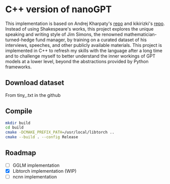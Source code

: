# C++ version of nanoGPT

This implementation is based on Andrej Kharpaty's [repo](https://github.com/karpathy/nanogpt) and kikirizki's [repo](https://github.com/kikirizki/nanogpt_cpp). Instead of using Shakespeare's works, this project explores the unique speaking and writing style of Jim Simons, the renowned mathematician-turned-hedge fund manager, by training on a curated dataset of his interviews, speeches, and other publicly available materials. This project is implemented in C++ to refresh my skills with the language after a long time and to challenge myself to better understand the inner workings of GPT models at a lower level, beyond the abstractions provided by Python frameworks.

## Download dataset

From tiny_.txt in the github 

## Compile
```bash
mkdir build
cd build
cmake -DCMAKE_PREFIX_PATH=/usr/local/libtorch ..
cmake --build . --config Release
```

## Roadmap
- [ ] GGLM implementation
- [x] Libtorch implementation (WIP)
- [ ] ncnn implementation
